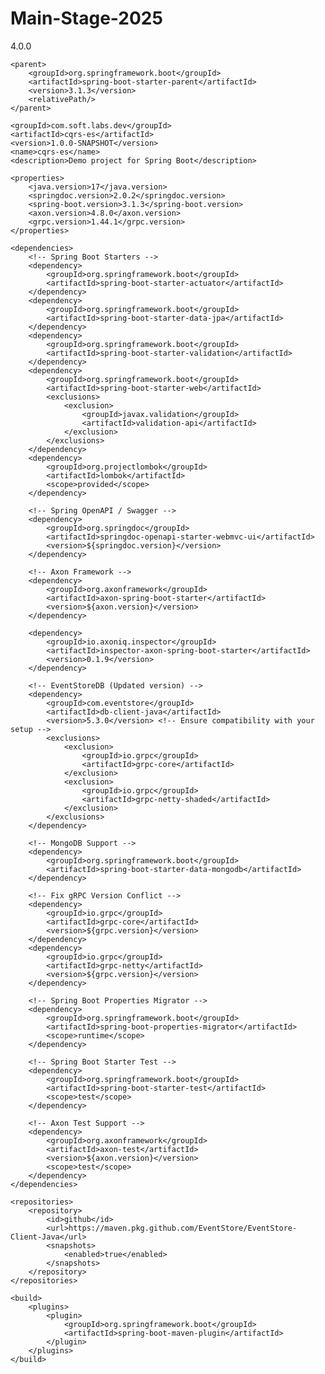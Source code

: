# Main-Stage-2025
<project xmlns="http://maven.apache.org/POM/4.0.0"
         xmlns:xsi="http://www.w3.org/2001/XMLSchema-instance"
         xsi:schemaLocation="http://maven.apache.org/POM/4.0.0 https://maven.apache.org/xsd/maven-4.0.0.xsd">
    <modelVersion>4.0.0</modelVersion>

    <parent>
        <groupId>org.springframework.boot</groupId>
        <artifactId>spring-boot-starter-parent</artifactId>
        <version>3.1.3</version>
        <relativePath/>
    </parent>

    <groupId>com.soft.labs.dev</groupId>
    <artifactId>cqrs-es</artifactId>
    <version>1.0.0-SNAPSHOT</version>
    <name>cqrs-es</name>
    <description>Demo project for Spring Boot</description>

    <properties>
        <java.version>17</java.version>
        <springdoc.version>2.0.2</springdoc.version>
        <spring-boot.version>3.1.3</spring-boot.version>
        <axon.version>4.8.0</axon.version>
        <grpc.version>1.44.1</grpc.version>
    </properties>

    <dependencies>
        <!-- Spring Boot Starters -->
        <dependency>
            <groupId>org.springframework.boot</groupId>
            <artifactId>spring-boot-starter-actuator</artifactId>
        </dependency>
        <dependency>
            <groupId>org.springframework.boot</groupId>
            <artifactId>spring-boot-starter-data-jpa</artifactId>
        </dependency>
        <dependency>
            <groupId>org.springframework.boot</groupId>
            <artifactId>spring-boot-starter-validation</artifactId>
        </dependency>
        <dependency>
            <groupId>org.springframework.boot</groupId>
            <artifactId>spring-boot-starter-web</artifactId>
            <exclusions>
                <exclusion>
                    <groupId>javax.validation</groupId>
                    <artifactId>validation-api</artifactId>
                </exclusion>
            </exclusions>
        </dependency>
        <dependency>
            <groupId>org.projectlombok</groupId>
            <artifactId>lombok</artifactId>
            <scope>provided</scope>
        </dependency>

        <!-- Spring OpenAPI / Swagger -->
        <dependency>
            <groupId>org.springdoc</groupId>
            <artifactId>springdoc-openapi-starter-webmvc-ui</artifactId>
            <version>${springdoc.version}</version>
        </dependency>

        <!-- Axon Framework -->
        <dependency>
            <groupId>org.axonframework</groupId>
            <artifactId>axon-spring-boot-starter</artifactId>
            <version>${axon.version}</version>
        </dependency>
<!--        <dependency>-->
<!--            <groupId>io.axoniq</groupId>-->
<!--            <artifactId>axonserver-connector-java</artifactId>-->
<!--            <version>4.8.0</version> &lt;!&ndash; Updated to match Axon 4.8.2 version &ndash;&gt;-->
<!--            <exclusions>-->
<!--                <exclusion>-->
<!--                    <groupId>io.grpc</groupId>-->
<!--                    <artifactId>grpc-core</artifactId>-->
<!--                </exclusion>-->
<!--                <exclusion>-->
<!--                    <groupId>io.grpc</groupId>-->
<!--                    <artifactId>grpc-netty</artifactId>-->
<!--                </exclusion>-->
<!--            </exclusions>-->
<!--        </dependency>-->
        <dependency>
            <groupId>io.axoniq.inspector</groupId>
            <artifactId>inspector-axon-spring-boot-starter</artifactId>
            <version>0.1.9</version>
        </dependency>

        <!-- EventStoreDB (Updated version) -->
        <dependency>
            <groupId>com.eventstore</groupId>
            <artifactId>db-client-java</artifactId>
            <version>5.3.0</version> <!-- Ensure compatibility with your setup -->
            <exclusions>
                <exclusion>
                    <groupId>io.grpc</groupId>
                    <artifactId>grpc-core</artifactId>
                </exclusion>
                <exclusion>
                    <groupId>io.grpc</groupId>
                    <artifactId>grpc-netty-shaded</artifactId>
                </exclusion>
            </exclusions>
        </dependency>

        <!-- MongoDB Support -->
        <dependency>
            <groupId>org.springframework.boot</groupId>
            <artifactId>spring-boot-starter-data-mongodb</artifactId>
        </dependency>

        <!-- Fix gRPC Version Conflict -->
        <dependency>
            <groupId>io.grpc</groupId>
            <artifactId>grpc-core</artifactId>
            <version>${grpc.version}</version>
        </dependency>
        <dependency>
            <groupId>io.grpc</groupId>
            <artifactId>grpc-netty</artifactId>
            <version>${grpc.version}</version>
        </dependency>

        <!-- Spring Boot Properties Migrator -->
        <dependency>
            <groupId>org.springframework.boot</groupId>
            <artifactId>spring-boot-properties-migrator</artifactId>
            <scope>runtime</scope>
        </dependency>

        <!-- Spring Boot Starter Test -->
        <dependency>
            <groupId>org.springframework.boot</groupId>
            <artifactId>spring-boot-starter-test</artifactId>
            <scope>test</scope>
        </dependency>

        <!-- Axon Test Support -->
        <dependency>
            <groupId>org.axonframework</groupId>
            <artifactId>axon-test</artifactId>
            <version>${axon.version}</version>
            <scope>test</scope>
        </dependency>
    </dependencies>

    <repositories>
        <repository>
            <id>github</id>
            <url>https://maven.pkg.github.com/EventStore/EventStore-Client-Java</url>
            <snapshots>
                <enabled>true</enabled>
            </snapshots>
        </repository>
    </repositories>

    <build>
        <plugins>
            <plugin>
                <groupId>org.springframework.boot</groupId>
                <artifactId>spring-boot-maven-plugin</artifactId>
            </plugin>
        </plugins>
    </build>
</project>
